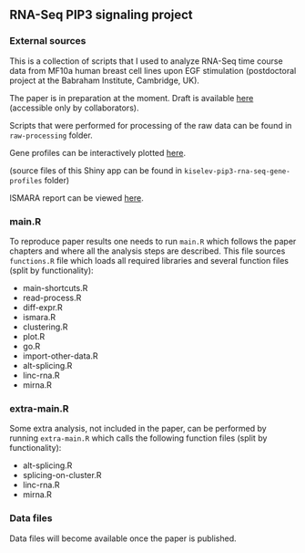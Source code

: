 ## RNA-Seq PIP3 signaling project

### External sources

This is a collection of scripts that I used to analyze RNA-Seq time course data from MF10a human breast cell lines upon EGF stimulation (postdoctoral project at the Babraham Institute, Cambridge, UK).

The paper is in preparation at the moment. Draft is available [here](https://drive.google.com/folderview?id=0B9AEJU3ZybXIYkJ1T3JubFlOSWc&usp=sharing) (accessible only by collaborators).

Scripts that were performed for processing of the raw data can be found in `raw-processing` folder.

Gene profiles can be interactively plotted [here](http://www.bioinformatics.babraham.ac.uk/shiny/kiselev-pip3-rna-seq-gene-profiles/).

(source files of this Shiny app can be found in `kiselev-pip3-rna-seq-gene-profiles` folder)

ISMARA report can be viewed [here](http://lenoverelab.org/data/2015/kiselev/ismara_report_hg19/).

### main.R

To reproduce paper results one needs to run `main.R` which follows the paper chapters and where all the analysis steps are described. This file sources `functions.R` file which loads all required libraries and several function files (split by functionality):

* main-shortcuts.R
* read-process.R
* diff-expr.R
* ismara.R
* clustering.R
* plot.R
* go.R
* import-other-data.R
* alt-splicing.R
* linc-rna.R
* mirna.R

### extra-main.R

Some extra analysis, not included in the paper, can be performed by running `extra-main.R` which calls the following function files (split by functionality):

* alt-splicing.R
* splicing-on-cluster.R
* linc-rna.R
* mirna.R

### Data files

Data files will become available once the paper is published.
